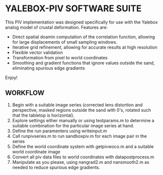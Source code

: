 # YALEBOX-PIV SOFTWARE SUITE 

This PIV implementation was designed specifically for use with the Yalebox analog model of crustal deformation.  Features are:

- Direct spatial doamin computation of the correlation function, allowing for large displacements of small sampling windows.
- Iterative grid refinement, allowing for accurate results at high resolution
- Flexible vector validation
- Transformation from pixel to world coordinates
- Smoothing and gradient functions that ignore values outside the sand, eliminating spurious edge gradients

Enjoy!

## WORKFLOW 

1. Begin with a suitable image series (corrected lens distortion and perspective, masked regions outside the sand with 0's, rotated such that the tabletop is horizontal).
2. Explore settings either manually or using testparams.m to determine a suitable combination for the particular image series at hand.
3. Define the run paramenters using writeinput.m
4. Call runpivseries.m to run sandboxpiv.m for each image pair in the series 
5. Define the world coordinate system with getpivwoco.m and a suitable world coordinate image
6. Convert all piv data files to world coordinates with datapostprocess.m
7. Manipulate as you please, using nangrad2.m and nansmooth2.m as needed to reduce spurious edge gradients.
